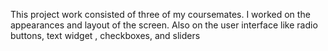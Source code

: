 This project work consisted of three of my coursemates. I worked on the appearances and layout of the screen. Also 
on the user interface like radio buttons, text widget , checkboxes, and sliders 
